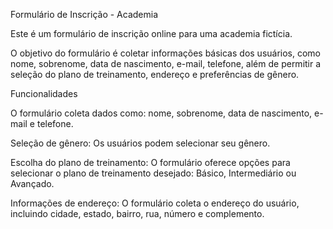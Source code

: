Formulário de Inscrição - Academia

Este é um formulário de inscrição online para uma academia fictícia. 

O objetivo do formulário é coletar informações básicas dos usuários, como nome, sobrenome, data de nascimento, e-mail, telefone, além de permitir a seleção do plano de treinamento, endereço e preferências de gênero.

Funcionalidades



O formulário coleta dados como: nome, sobrenome, data de nascimento, e-mail e telefone.


Seleção de gênero: Os usuários podem selecionar seu gênero.


Escolha do plano de treinamento: O formulário oferece opções para selecionar o plano de treinamento desejado: 
Básico, Intermediário ou Avançado.


Informações de endereço: O formulário coleta o endereço do usuário, incluindo cidade, estado, bairro, rua, número e complemento.
